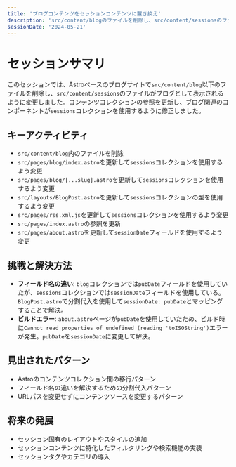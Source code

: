 ```yaml
---
title: 'ブログコンテンツをセッションコンテンツに置き換え'
description: 'src/content/blogのファイルを削除し、src/content/sessionsのファイルがブログとして表示されるように変更'
sessionDate: '2024-05-21'
---
```


# セッションサマリ

このセッションでは、Astroベースのブログサイトで`src/content/blog`以下のファイルを削除し、`src/content/sessions`のファイルがブログとして表示されるように変更しました。コンテンツコレクションの参照を更新し、ブログ関連のコンポーネントが`sessions`コレクションを使用するように修正しました。

## キーアクティビティ

- `src/content/blog`内のファイルを削除
- `src/pages/blog/index.astro`を更新して`sessions`コレクションを使用するよう変更
- `src/pages/blog/[...slug].astro`を更新して`sessions`コレクションを使用するよう変更
- `src/layouts/BlogPost.astro`を更新して`sessions`コレクションの型を使用するよう変更
- `src/pages/rss.xml.js`を更新して`sessions`コレクションを使用するよう変更
- `src/pages/index.astro`の参照を更新
- `src/pages/about.astro`を更新して`sessionDate`フィールドを使用するよう変更

## 挑戦と解決方法

- **フィールド名の違い**: `blog`コレクションでは`pubDate`フィールドを使用していたが、`sessions`コレクションでは`sessionDate`フィールドを使用している。`BlogPost.astro`で分割代入を使用して`sessionDate: pubDate`とマッピングすることで解決。
- **ビルドエラー**: `about.astro`ページが`pubDate`を使用していたため、ビルド時に`Cannot read properties of undefined (reading 'toISOString')`エラーが発生。`pubDate`を`sessionDate`に変更して解決。

## 見出されたパターン

- Astroのコンテンツコレクション間の移行パターン
- フィールド名の違いを解決するための分割代入パターン
- URLパスを変更せずにコンテンツソースを変更するパターン

## 将来の発展

- セッション固有のレイアウトやスタイルの追加
- セッションコンテンツに特化したフィルタリングや検索機能の実装
- セッションタグやカテゴリの導入
